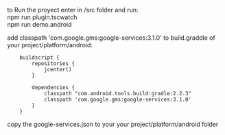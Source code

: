 to Run the proyect enter in /src folder
and run:     
npm run plugin.tscwatch   
npm run demo.android  




add classpath 'com.google.gms:google-services:3.1.0' to build.graddle of your project/platform/android:

        buildscript {
            repositories {
                jcenter()
            }

        	dependencies {
        		classpath "com.android.tools.build:gradle:2.2.3"
                classpath 'com.google.gms:google-services:3.1.0'
        	}
        }


copy the google-services.json to your your project/platform/android folder
